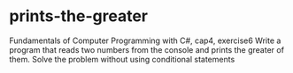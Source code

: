 # prints-the-greater
Fundamentals of Computer Programming with C#, cap4, exercise6
Write a program that reads two numbers from the console and prints the
greater of them. Solve the problem without using conditional
statements
